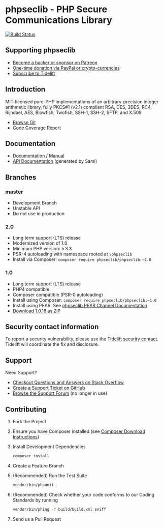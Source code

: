 # phpseclib - PHP Secure Communications Library

[![Build Status](https://travis-ci.org/phpseclib/phpseclib.svg?branch=2.0)](https://travis-ci.org/phpseclib/phpseclib)

## Supporting phpseclib

- [Become a backer or sponsor on Patreon](https://www.patreon.com/phpseclib)
- [One-time donation via PayPal or crypto-currencies](http://sourceforge.net/donate/index.php?group_id=198487)
- [Subscribe to Tidelift](https://tidelift.com/subscription/pkg/packagist-phpseclib-phpseclib?utm_source=packagist-phpseclib-phpseclib&utm_medium=referral&utm_campaign=readme)

## Introduction

MIT-licensed pure-PHP implementations of an arbitrary-precision integer
arithmetic library, fully PKCS#1 (v2.1) compliant RSA, DES, 3DES, RC4, Rijndael,
AES, Blowfish, Twofish, SSH-1, SSH-2, SFTP, and X.509

* [Browse Git](https://github.com/phpseclib/phpseclib)
* [Code Coverage Report](https://coverage.phpseclib.org/2.0/latest/)

## Documentation

* [Documentation / Manual](http://phpseclib.sourceforge.net/)
* [API Documentation](https://api.phpseclib.org/2.0/) (generated by Sami)

## Branches

### master

* Development Branch
* Unstable API
* Do not use in production

### 2.0

* Long term support (LTS) release
* Modernized version of 1.0
* Minimum PHP version: 5.3.3
* PSR-4 autoloading with namespace rooted at `\phpseclib`
* Install via Composer: `composer require phpseclib/phpseclib:~2.0`

### 1.0

* Long term support (LTS) release
* PHP4 compatible
* Composer compatible (PSR-0 autoloading)
* Install using Composer: `composer require phpseclib/phpseclib:~1.0`
* Install using PEAR: See [phpseclib PEAR Channel Documentation](http://phpseclib.sourceforge.net/pear.htm)
* [Download 1.0.16 as ZIP](http://sourceforge.net/projects/phpseclib/files/phpseclib1.0.16.zip/download)

## Security contact information

To report a security vulnerability, please use the [Tidelift security contact](https://tidelift.com/security). Tidelift will coordinate the fix and disclosure.

## Support

Need Support?

* [Checkout Questions and Answers on Stack Overflow](http://stackoverflow.com/questions/tagged/phpseclib)
* [Create a Support Ticket on GitHub](https://github.com/phpseclib/phpseclib/issues/new)
* [Browse the Support Forum](http://www.frostjedi.com/phpbb/viewforum.php?f=46) (no longer in use)

## Contributing

1. Fork the Project

2. Ensure you have Composer installed (see [Composer Download Instructions](https://getcomposer.org/download/))

3. Install Development Dependencies

    ``` sh
    composer install
    ```

4. Create a Feature Branch

5. (Recommended) Run the Test Suite

    ``` sh
    vendor/bin/phpunit
    ```
6. (Recommended) Check whether your code conforms to our Coding Standards by running

    ``` sh
    vendor/bin/phing -f build/build.xml sniff
    ```

7. Send us a Pull Request
